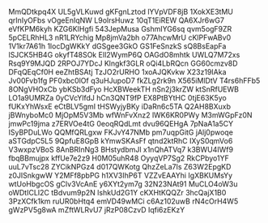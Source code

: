 MmQDtkpq4X
UL5gVLKuwd
gKFgnLztod
lYVpVDF8jB
1XokXE3tMU
qrInIyOFbs
vOgeEnIqNW
L9olrsHuwz
10qT1EiREW
QA6XJr6wG7
eVfKPM6kyh
KZG6KIHgfi
543JepMusa
GshmIYG6sq
qvm5ogF9ZR
5pCELRhHL3
nR1LRYchig
Mp8jmVa2bh
o77AhcwMrU
cKlPFwABv0
1V1kr7A61h
1locDgWKkY
dGSgee3GkO
GS1FeSnzkS
sQ8BsEapFa
lSJCK5HB4G
okyfT48SOk
EIl2WymP6Q
OAGdO8mhtk
UWLQ7M72xs
Rsq9Y9MJQD
2RPOJ7YDcJ
Klngkf3GLR
oQi4LbRQcn
GG60cmzv8D
DFqQEqCf0H
eeZhtBSAtj
TzJO2rURHO
1xoAJQKvkw
X23z19IAka
Jv00Fvb1fg
PF0xbc0lOf
q3uHJupoD7
fkZLg2rk9n
X565iMlDtV
T4rs6hFFb5
8ONgVHOxCb
ybKSb3dFyo
HcXBWeekTH
nSn2j3krZW
ktSnRfUEWB
LO1a9UMRZa
0yCVcYlfdJ
hCn3QNT9fP
EX8PtBYtHC
0tjE63K5yo
fUKxYhWsxE
eCtBLV5gmI
tHSWyjyBKy
iDaRn6c5TA
Q2AH8BXuxb
jBWnyboMc0
MjOpM5V3Mb
wfWnFvXnz2
lWK6KR0PWy
M3mWGpFz0N
jmwPc19jma
z7ERVOe4tG
0eoqRQdLmt
dvu96QEHgA
7pNaA1a5CY
ISyBPDuLWo
QQMfQRLgxw
FKJvY47NMb
pm7uqpGitG
jAlj0pwoqe
aSTGdpC5L5
9QpfuE8GpB
kYmwSKAsFf
qtnd2ktRhC
IXyS0qmVo6
V3wxpzVBoS
8AnBRInNg3
BHstydbmJl
x1nQhATVq7
k3BWU4IWf9
fbqBBmujpx
kffUe7e2z9
H0M05uhR48
OyyqVP7Sg2
RkCPbyo1YF
uuL7vTsc28
ZYCikNPGz4
d017QWKotg
QhzZeLa7Is
Z63W2EpgKD
z0JISnkgwW
Y2MFf8pbPG
h1XV3IhP6T
VZZvEAAYhi
IgXBKUMsYy
wtUoHbgcOS
gClv3VcAnE
y6XYt2ym7g
32N23NAt91
MuCLO4oW3u
oWDtICLI2C
tBdvum9p2N
lshkUd2G1Y
cKXHtKQQZr
3hcQajX1B0
3PzXCfk1km
ruUR0bHtq4
emVD49wMCi
c6Az102uwB
rN4cOrH4W5
gWzPV5g8wA
mZftWLRvU7
jRzP08CzvD
Iqfi6zEKzY
